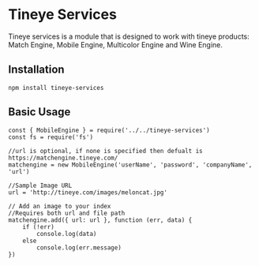 # Tineye Services

Tineye services is a module that is designed to work with tineye products: Match Engine, Mobile Engine, Multicolor Engine and Wine Engine. 

## Installation
```shell
npm install tineye-services
```
## Basic Usage

```node
const { MobileEngine } = require('../../tineye-services')
const fs = require('fs')

//url is optional, if none is specified then defualt is https://matchengine.tineye.com/
matchengine = new MobileEngine('userName', 'password', 'companyName', 'url')

//Sample Image URL
url = 'http://tineye.com/images/meloncat.jpg'

// Add an image to your index
//Requires both url and file path
matchengine.add({ url: url }, function (err, data) {
    if (!err)
        console.log(data)
    else
        console.log(err.message)
})
```
